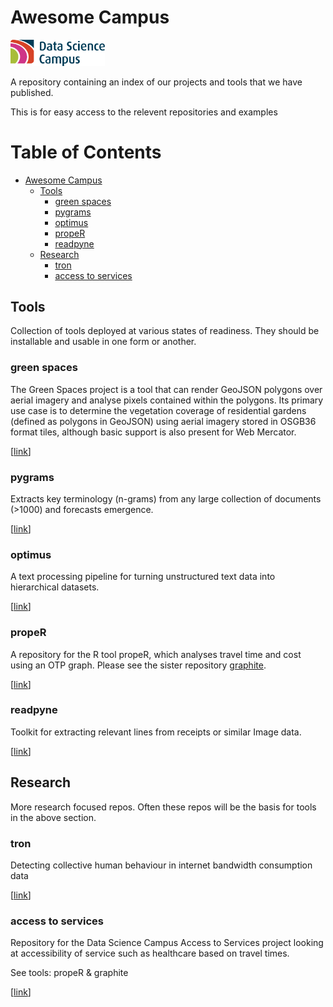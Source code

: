 # Awesome Campus

<img src="logo.png" style="width:30%;height:auto;">

A repository containing an index of our projects and tools that we have
published.

This is for easy access to the relevent repositories and examples

# Table of Contents

- [Awesome Campus](#awesome-campus)
  - [Tools](#tools)
    - [green spaces](#green-spaces)
    - [pygrams](#pygrams)
    - [optimus](#optimus)
    - [propeR](#proper)
    - [readpyne](#readpyne)
  - [Research](#research)
    - [tron](#tron)
    - [access to services](#access-to-services)

## Tools

Collection of tools deployed at various states of readiness. They should be
installable and usable in one form or another.

### green spaces

The Green Spaces project is a tool that can render GeoJSON polygons over aerial
imagery and analyse pixels contained within the polygons. Its primary use case
is to determine the vegetation coverage of residential gardens (defined as
polygons in GeoJSON) using aerial imagery stored in OSGB36 format tiles,
although basic support is also present for Web Mercator.

[[link](https://github.com/datasciencecampus/Green_Spaces)]

### pygrams

Extracts key terminology (n-grams) from any large collection of
documents (>1000) and forecasts emergence.

[[link](https://github.com/datasciencecampus/pyGrams)]

### optimus

A text processing pipeline for turning unstructured text data into hierarchical
datasets.

[[link](https://github.com/datasciencecampus/optimus)]

### propeR

A repository for the R tool propeR, which analyses travel time and cost using an
OTP graph. Please see the sister repository
[graphite](https://github.com/datasciencecampus/graphite).

[[link](https://github.com/datasciencecampus/propeR)]

### readpyne

Toolkit for extracting relevant lines from receipts or similar Image data.

[[link](https://github.com/datasciencecampus/readpyne)]

## Research

More research focused repos. Often these repos will be the basis for tools
in the above section.

### tron

Detecting collective human behaviour in internet bandwidth consumption data

[[link](https://github.com/datasciencecampus/tron)]

### access to services

Repository for the Data Science Campus Access to Services project looking at
accessibility of service such as healthcare based on travel times.

See tools: propeR & graphite

[[link](https://github.com/datasciencecampus/access-to-services)]
